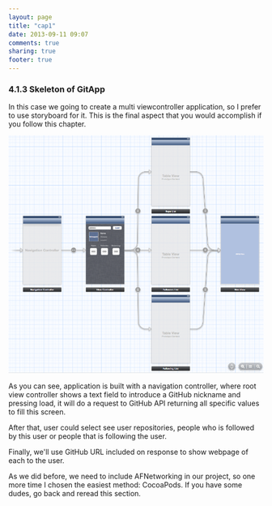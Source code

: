 ```yaml
---
layout: page
title: "cap1"
date: 2013-09-11 09:07
comments: true
sharing: true
footer: true
---
```


### 4.1.3 Skeleton of GitApp  

In this case we going to create a multi viewcontroller application, so I prefer to use storyboard for it. This is the final aspect that you would accomplish if you follow this chapter.  
  
![Storyboard with all view controllers included in GitApp](assets/8591_04_01.png)  
  
As you can see, application is built with a navigation controller, where root view controller shows a text field to introduce a GitHub nickname and pressing load, it will do a request to GitHub API returning all specific values to fill this screen.  
  
After that, user could select see user repositories, people who is followed by this user or people that is following the user.  
  
Finally, we'll use GitHub URL included on response to show webpage of each to the user.  
  
As we did before, we need to include AFNetworking in our project, so one more time I chosen the easiest method: CocoaPods. If you have some dudes, go back and reread this section.